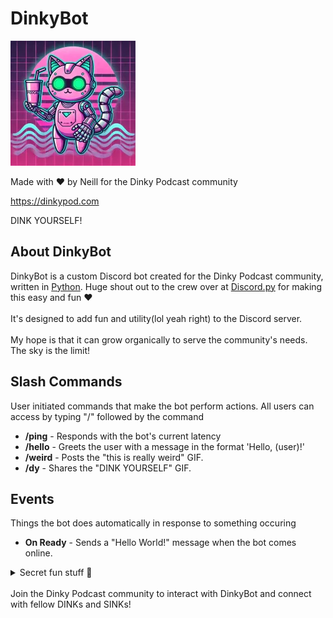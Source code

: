 # DinkyBot

![DinkyBot Logo](assets/dinkybot_200x200.webp)

Made with ❤️ by Neill for the Dinky Podcast community 

https://dinkypod.com

DINK YOURSELF!

## About DinkyBot
DinkyBot is a custom Discord bot created for the Dinky Podcast community, written in [Python](https://www.python.org). Huge shout out to the crew over at [Discord.py](https://github.com/Rapptz/discord.py) for making this easy and fun ❤️  <br><br> 
It's designed to add fun and utility(lol yeah right) to the Discord server.<br><br>
My hope is that it can grow organically to serve the community's needs. The sky is the limit!

## Slash Commands

User initiated commands that make the bot perform actions. All users can access by typing "/" followed by the command

- **/ping** - Responds with the bot's current latency
- **/hello** - Greets the user with a message in the format 'Hello, (user)!'
- **/weird** - Posts the "this is really weird" GIF.
- **/dy** - Shares the "DINK YOURSELF" GIF.

## Events

Things the bot does automatically in response to something occuring

- **On Ready** - Sends a "Hello World!" message when the bot comes online.
<details>
<summary>Secret fun stuff 🤭</summary>
    
- **'This is weird' listener** - Automatically posts the 'this is weird' GIF when a message in a channel contains "this is weird" or "this is really weird".
</details>





<br>
<footer>
Join the Dinky Podcast community to interact with DinkyBot and connect with fellow DINKs and SINKs!
</footer>